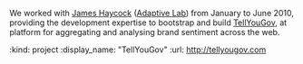 We worked with [James Haycock][] ([Adaptive Lab][]) from January to June 2010, providing the development expertise to bootstrap and build [TellYouGov][], at platform for aggregating and analysing brand sentiment across the web.

[TellYouGov]: http://tellyougov.com
[Adaptive Lab]: http://www.adaptivelab.co.uk/
[James Haycock]: http://www.jameshaycock.co.uk/

:kind: project
:display_name: "TellYouGov"
:url: http://tellyougov.com